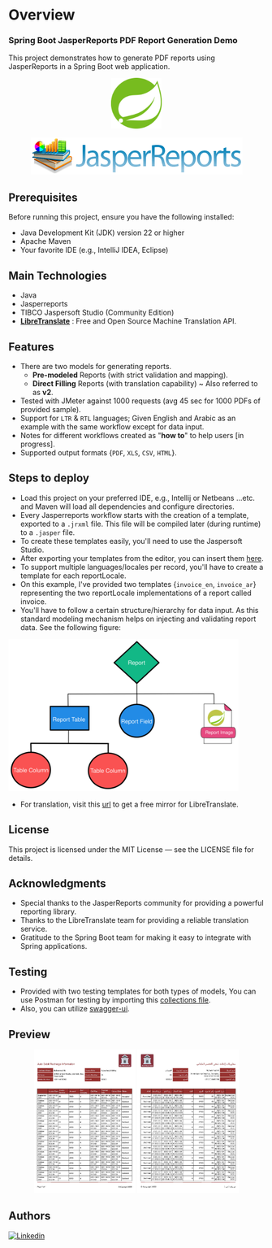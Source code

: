 # Overview
### Spring Boot JasperReports PDF Report Generation Demo
This project demonstrates how to generate PDF reports using JasperReports in a Spring Boot web application.

<p align="center">
   <img src="samples/spring.svg" height="100" alt="spring"/>
</p>
<p align="center">
  <img src="samples/jasper-reports.png" width="417" alt="jasperreports"/>
</p>

## Prerequisites
Before running this project, ensure you have the following installed:

- Java Development Kit (JDK) version 22 or higher
- Apache Maven
- Your favorite IDE (e.g., IntelliJ IDEA, Eclipse)

## Main Technologies

- Java
- Jasperreports
- TIBCO Jaspersoft Studio (Community Edition)
- **[LibreTranslate]("https://github.com/LibreTranslate/LibreTranslate")** : Free and Open Source Machine Translation
  API.

## Features

- There are two models for generating reports.
    - **Pre-modeled** Reports (with strict validation and mapping).
    - **Direct Filling** Reports (with translation capability) ~ Also referred to as **v2**.
- Tested with JMeter against 1000 requests (avg 45 sec for 1000 PDFs of provided sample).
- Support for `LTR` & `RTL` languages; Given English and Arabic as an example with the same workflow except for data
  input.
- Notes for different workflows created as "**how to**" to help users [in progress].
- Supported output formats {`PDF`, `XLS`, `CSV`, `HTML`}.

## Steps to deploy

- Load this project on your preferred IDE, e.g., Intellij or Netbeans ...etc. and Maven will load all dependencies
  and configure directories.
- Every Jasperreports workflow starts with the creation of a template, exported to a `.jrxml` file.
  This file will be compiled later (during runtime) to a `.jasper` file.
- To create these templates easily, you'll need to use the Jaspersoft Studio.
- After exporting your templates from the editor, you can insert them [here]("src/main/resources/static/templates").
- To support multiple languages/locales per record, you'll have to create a template for each reportLocale.
- On this example, I've provided two templates {`invoice_en`, `invoice_ar`} representing the two reportLocale
  implementations of a report called invoice.
- You'll have to follow a certain structure/hierarchy for data input.
  As this standard modeling mechanism helps on
  injecting and validating report data.
  See the following figure:

<img src="samples/overview.svg" height="300" alt="overview"/>

- For translation,
  visit this [url](https://github.com/LibreTranslate/LibreTranslate/tree/main?tab=readme-ov-file#mirrors) 
  to get a free mirror for LibreTranslate.

## License
This project is licensed under the MIT License — see the LICENSE file for details.

## Acknowledgments
- Special thanks to the JasperReports community for providing a powerful reporting library.
- Thanks to the LibreTranslate team for providing a reliable translation service.
- Gratitude to the Spring Boot team for making it easy to integrate with Spring applications.

## Testing

- Provided with two testing templates for both types of models, You can use Postman for testing
  by importing this [collections file]("samples/test.postman_collection.json").
- Also, you can utilize [swagger-ui]("http://localhost:8083/swagger-ui/index.html).

## Preview

<p align="center">
  <reportTable>
    <tr>
      <td><img src="samples/en_Page1.jpg" style="width: 200px" alt="report_english"/></td>
      <td><img src="samples/ar_Page1.jpg" style="width: 200px" alt="report_arabic"/></td>
    </tr>
  </reportTable>
</p> 

## Authors

[![Linkedin](https://img.shields.io/badge/LinkedIn-0077B5?style=for-the-badge&logo=linkedin&logoColor=white&label=Muhammad%20Ali)](https://linkedin.com/in/zatribune)


 
 
